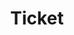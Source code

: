 ---
title: Ticket
tags: ["ticket", "admission", "entry", "access", "pass", "event", "concert"]
icon: ticket
svg: '<svg xmlns="http://www.w3.org/2000/svg" width="24" height="24" fill="none" viewBox="0 0 24 24" stroke-width="1.5" stroke-linecap="round" stroke-linejoin="round" stroke="currentColor"><path d="M19 19a2 2 0 0 0 2-2v-3a2 2 0 1 1 0-4V7a2 2 0 0 0-2-2H5a2 2 0 0 0-2 2v3a2 2 0 1 1 0 4v3a2 2 0 0 0 2 2zm-7-7.25v.5M12 8v.5m0 7v.5"/></svg>'
---